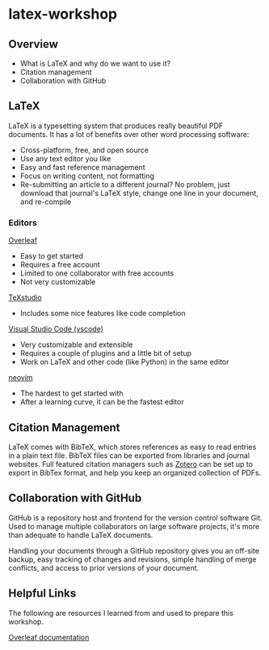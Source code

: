 # latex-workshop

## Overview

- What is LaTeX and why do we want to use it?
- Citation management
- Collaboration with GitHub

## LaTeX

LaTeX is a typesetting system that produces really beautiful PDF documents. 
It has a lot of benefits over other word processing software: 
- Cross-platform, free, and open source 
- Use any text editor you like 
- Easy and fast reference management 
- Focus on writing content, not formatting 
- Re-submitting an article to a different journal? No problem, just download that journal's LaTeX style, change one line in your document, and re-compile

### Editors

[Overleaf](https://www.overleaf.com/)
- Easy to get started
- Requires a free account
- Limited to one collaborator with free accounts
- Not very customizable

[TeXstudio](https://www.texstudio.org/)
- Includes some nice features like code completion

[Visual Studio Code (vscode)](https://code.visualstudio.com/)
- Very customizable and extensible
- Requires a couple of plugins and a little bit of setup
- Work on LaTeX and other code (like Python) in the same editor

[neovim](https://neovim.io/)
- The hardest to get started with
- After a learning curve, it can be the fastest editor

## Citation Management

LaTeX comes with BibTeX, which stores references as easy to read entries in a plain text file.
BibTeX files can be exported from libraries and journal websites. 
Full featured citation managers such as [Zotero](https://www.zotero.org/) can be set up to export in BibTex format, and help you keep an organized collection of PDFs.

## Collaboration with GitHub

GitHub is a repository host and frontend for the version control software Git. Used to manage multiple collaborators on large software projects, it's more than adequate to handle LaTeX documents. 

Handling your documents through a GitHub repository gives you an off-site backup, easy tracking of changes and revisions, simple handling of merge conflicts, and access to prior versions of your document.

## Helpful Links

The following are resources I learned from and used to prepare this workshop.

[Overleaf documentation](https://www.overleaf.com/learn)


